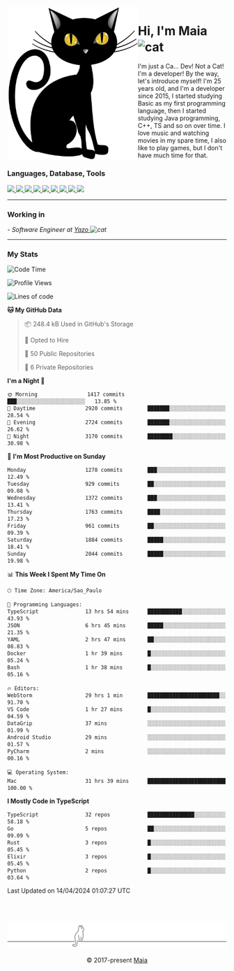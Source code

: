 <img align="left" src="https://raw.githubusercontent.com/gabrielmaialva33/gabrielmaialva33/master/assets/cat_0.png" alt="Stats" width="300px">

<h1 align="left">Hi, I'm Maia 
<img src="https://emojis.slackmojis.com/emojis/images/1643509834/36299/black-cat.gif?1643509834" width="50" height="60" align="center"  alt="cat"/>
</h1>

I'm just a Ca... Dev! Not a Cat! I'm a developer! By the way, let's introduce myself!
I'm 25 years old, and I'm a developer since 2015, I started studying Basic as my first programming
language, then I started studying Java programming, C++, TS and so on over time.
I love music and watching movies in my spare time, I also like to play games, but I don't have much time for that.

<h3 align="left">Languages, Database, Tools</h3>
<p>
  <a href="https://www.typescriptlang.org">
    <img src="https://skillicons.dev/icons?i=ts" />
  </a>
  <a href="https://go.dev">
    <img src="https://skillicons.dev/icons?i=go" />
  </a>
  <a href="https://www.python.org">
    <img src="https://skillicons.dev/icons?i=python" />
  </a>
  <a href="https://gradle.org">
    <img src="https://skillicons.dev/icons?i=gradle" />
  </a>
  <a href="https://redis.io">
    <img src="https://skillicons.dev/icons?i=redis" />
  </a>
  <a href="https://www.mongodb.com">
    <img src="https://skillicons.dev/icons?i=mongodb" />
  </a>
  <a href="https://nodejs.org">
    <img src="https://skillicons.dev/icons?i=nodejs" />
  </a>
  <a href="https://www.javascript.com">
    <img src="https://skillicons.dev/icons?i=js" />
  </a>
  <a href="https://www.docker.com">
    <img src="https://skillicons.dev/icons?i=docker" />
  </a>
</p>

<hr/>

<h3>Working in</h3>

<p><em> - Software Engineer at <a href="[https://pdasolucoes.com.br](https://yazo.com.br/)">Yazo
</a><img src="https://media.giphy.com/media/WUlplcMpOCEmTGBtBW/giphy.gif" width="30" alt="cat"> 
</em></p>

<hr/>

### My Stats

<!--START_SECTION:waka-->
![Code Time](http://img.shields.io/badge/Code%20Time-4%2C127%20hrs%2052%20mins-blue)

![Profile Views](http://img.shields.io/badge/Profile%20Views-17-blue)

![Lines of code](https://img.shields.io/badge/From%20Hello%20World%20I%27ve%20Written-3.0%20million%20lines%20of%20code-blue)

**🐱 My GitHub Data** 

> 📦 248.4 kB Used in GitHub's Storage 
 > 
> 💼 Opted to Hire
 > 
> 📜 50 Public Repositories 
 > 
> 🔑 6 Private Repositories 
 > 
**I'm a Night 🦉** 

```text
🌞 Morning                1417 commits        ███░░░░░░░░░░░░░░░░░░░░░░   13.85 % 
🌆 Daytime                2920 commits        ███████░░░░░░░░░░░░░░░░░░   28.54 % 
🌃 Evening                2724 commits        ███████░░░░░░░░░░░░░░░░░░   26.62 % 
🌙 Night                  3170 commits        ████████░░░░░░░░░░░░░░░░░   30.98 % 
```
📅 **I'm Most Productive on Sunday** 

```text
Monday                   1278 commits        ███░░░░░░░░░░░░░░░░░░░░░░   12.49 % 
Tuesday                  929 commits         ██░░░░░░░░░░░░░░░░░░░░░░░   09.08 % 
Wednesday                1372 commits        ███░░░░░░░░░░░░░░░░░░░░░░   13.41 % 
Thursday                 1763 commits        ████░░░░░░░░░░░░░░░░░░░░░   17.23 % 
Friday                   961 commits         ██░░░░░░░░░░░░░░░░░░░░░░░   09.39 % 
Saturday                 1884 commits        █████░░░░░░░░░░░░░░░░░░░░   18.41 % 
Sunday                   2044 commits        █████░░░░░░░░░░░░░░░░░░░░   19.98 % 
```


📊 **This Week I Spent My Time On** 

```text
🕑︎ Time Zone: America/Sao_Paulo

💬 Programming Languages: 
TypeScript               13 hrs 54 mins      ███████████░░░░░░░░░░░░░░   43.93 % 
JSON                     6 hrs 45 mins       █████░░░░░░░░░░░░░░░░░░░░   21.35 % 
YAML                     2 hrs 47 mins       ██░░░░░░░░░░░░░░░░░░░░░░░   08.83 % 
Docker                   1 hr 39 mins        █░░░░░░░░░░░░░░░░░░░░░░░░   05.24 % 
Bash                     1 hr 38 mins        █░░░░░░░░░░░░░░░░░░░░░░░░   05.16 % 

🔥 Editors: 
WebStorm                 29 hrs 1 min        ███████████████████████░░   91.70 % 
VS Code                  1 hr 27 mins        █░░░░░░░░░░░░░░░░░░░░░░░░   04.59 % 
DataGrip                 37 mins             ░░░░░░░░░░░░░░░░░░░░░░░░░   01.99 % 
Android Studio           29 mins             ░░░░░░░░░░░░░░░░░░░░░░░░░   01.57 % 
PyCharm                  2 mins              ░░░░░░░░░░░░░░░░░░░░░░░░░   00.16 % 

💻 Operating System: 
Mac                      31 hrs 39 mins      █████████████████████████   100.00 % 
```

**I Mostly Code in TypeScript** 

```text
TypeScript               32 repos            ███████████████░░░░░░░░░░   58.18 % 
Go                       5 repos             ██░░░░░░░░░░░░░░░░░░░░░░░   09.09 % 
Rust                     3 repos             █░░░░░░░░░░░░░░░░░░░░░░░░   05.45 % 
Elixir                   3 repos             █░░░░░░░░░░░░░░░░░░░░░░░░   05.45 % 
Python                   2 repos             █░░░░░░░░░░░░░░░░░░░░░░░░   03.64 % 
```




 Last Updated on 14/04/2024 01:07:27 UTC
<!--END_SECTION:waka-->


<br/>
<br/>

<p align="center"><img src="https://raw.githubusercontent.com/gabrielmaialva33/gabrielmaialva33/master/assets/gray0_ctp_on_line.svg?sanitize=true" /></p>
<p align="center">&copy; 2017-present <a href="https://github.com/gabrielmaialva33/" target="_blank">Maia</a>
